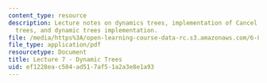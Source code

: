 ```yaml
---
content_type: resource
description: Lecture notes on dynamics trees, implementation of Cancel with dynamic
  trees, and dynamic trees implementation.
file: /media/https%3A/open-learning-course-data-rc.s3.amazonaws.com/6-854j-advanced-algorithms-fall-2008/ef1228eac504ad517af51a2a3e8e1a93_lec7.pdf
file_type: application/pdf
resourcetype: Document
title: Lecture 7 - Dynamic Trees
uid: ef1228ea-c504-ad51-7af5-1a2a3e8e1a93
---
```


